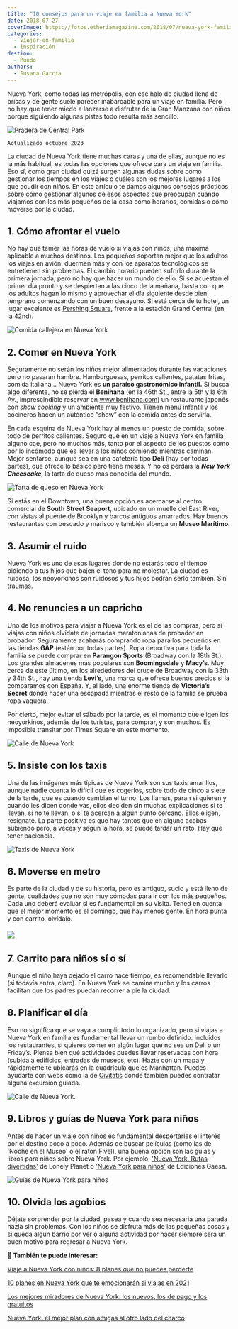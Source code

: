 ```yaml
---
title: "10 consejos para un viaje en familia a Nueva York"
date: 2018-07-27
coverImage: https://fotos.etheriamagazine.com/2018/07/nueva-york-familia-central-park.jpg
categories: 
  - viajar-en-familia
  - inspiración
destino: 
  - Mundo
authors: 
  - Susana García
---
```


Nueva York, como todas las metrópolis, con ese halo de ciudad llena de prisas y de gente 
suele parecer inabarcable para un viaje en familia. Pero no hay que tener miedo a 
lanzarse a disfrutar de la Gran Manzana con niños porque siguiendo algunas pistas todo 
resulta más sencillo. 

![Pradera de Central Park](https://fotos.etheriamagazine.com/2018/07/nueva-york-familia-central-park.jpg "Juegos en Central Park.")

```
Actualizado octubre 2023
```

La ciudad de Nueva York tiene muchas caras y una de ellas, aunque no es la más habitual, 
es todas las opciones que ofrece para un viaje en familia. Eso sí, como gran ciudad 
quizá surgen algunas dudas sobre cómo gestionar los tiempos en los viajes o cuáles son 
los mejores lugares a los que acudir con niños. En este artículo te damos algunos 
consejos prácticos sobre cómo gestionar algunos de esos aspectos que preocupan cuando 
viajamos con los más pequeños de la casa como horarios, comidas o cómo moverse por la 
ciudad. 

## 1\. Cómo afrontar el vuelo

No hay que temer las horas de vuelo si viajas con niños, una máxima aplicable a muchos 
destinos. Los pequeños soportan mejor que los adultos los viajes en avión: duermen más y 
con los aparatos tecnológicos se entretienen sin problemas. El cambio horario pueden 
sufrirlo durante la primera jornada, pero no hay que hacer un mundo de ello. Si se 
acuestan el primer día pronto y se despiertan a las cinco de la mañana, basta con que 
los adultos hagan lo mismo y aprovechar el día siguiente desde bien temprano comenzando 
con un buen desayuno. Si está cerca de tu hotel, un lugar excelente es [Pershing 
Square](http://www.pershingsquare.com), frente a la estación Grand Central (en la 42nd). 

![Comida callejera en Nueva York](https://fotos.etheriamagazine.com/2018/07/Nueva-York-familias-perrito-caliente.jpg "Puesto típico de 'hot dogs' en Nueva York. © Chenyu Guan")

## 2\. Comer en Nueva York

Seguramente no serán los niños mejor alimentados durante las vacaciones pero no pasarán 
hambre. Hamburguesas, perritos calientes, patatas fritas, comida italiana… Nueva York es 
**un paraíso gastronómico infantil.** Si busca algo diferente, no se pierda el 
**Benihana** (en la 46th St., entre la 5th y la 6th Av., imprescindible reservar en 
www.benihana.com) un restaurante japonés con _show cooking_ y un ambiente muy festivo. 
Tienen menú infantil y los cocineros hacen un auténtico “show” con la comida antes de 
servirla. 

En cada esquina de Nueva York hay al menos un puesto de comida, sobre todo de perritos 
calientes. Seguro que en un viaje a Nueva York en familia alguno cae, pero no muchos 
más, tanto por el aspecto de los puestos como por lo incómodo que es llevar a los niños 
comiendo mientras caminan. Mejor sentarse, aunque sea en una cafetería tipo **Deli** 
(hay por todas partes), que ofrece lo básico pero tiene mesas. Y no os perdáis la _**New 
York Cheescake**_, la tarta de queso más conocida del mundo. 

![Tarta de queso en Nueva York](https://fotos.etheriamagazine.com/2018/07/nueva-york-familia-tarta-queso.jpg "New York Cheesecake.")

Si estás en el Downtown, una buena opción es acercarse al centro comercial de **South 
Street Seaport**, ubicado en un muelle del East River, con vistas al puente de Brooklyn 
y barcos antiguos amarrados. Hay buenos restaurantes con pescado y marisco y también 
alberga un **Museo Marítimo**. 

## 3\. Asumir el ruido

Nueva York es uno de esos lugares donde no estarás todo el tiempo pidiendo a tus hijos 
que bajen el tono para no molestar. La ciudad es ruidosa, los neoyorkinos son ruidosos y 
tus hijos podrán serlo también. Sin traumas. 

## 4\. No renuncies a un capricho

Uno de los motivos para viajar a Nueva York es el de las compras, pero si viajas con 
niños olvídate de jornadas maratonianas de probador en probador. Seguramente acabarás 
comprando ropa para los pequeños en las tiendas **GAP** (están por todas partes). Ropa 
deportiva para toda la familia se puede comprar en **Parangon Sports** (Broadway con la 
18th St.). Los grandes almacenes más populares son **Boomingsdale** y **Macy’s**. Muy 
cerca de este último, en los alrededores del cruce de Broadway con la 33th y 34th St., 
hay una tienda **Levi’s**, una marca que ofrece buenos precios si la comparamos con 
España. Y, al lado, una enorme tienda de **Victoria’s Secret** donde hacer una escapada 
mientras el resto de la familia se prueba ropa vaquera. 

Por cierto, mejor evitar el sábado por la tarde, es el momento que eligen los 
neoyorkinos, además de los turistas, para comprar, y son muchos. Es imposible transitar 
por Times Square en este momento. 

![Calle de Nueva York](https://fotos.etheriamagazine.com/2018/05/3-Nueva-York-noche.jpg "Luces de Nueva York.")

## 5\. Insiste con los taxis

Una de las imágenes más típicas de Nueva York son sus taxis amarillos, aunque nadie 
cuenta lo difícil que es cogerlos, sobre todo de cinco a siete de la tarde, que es 
cuando cambian el turno. Los llamas, paran si quieren y cuando les dicen donde vas, 
ellos deciden sin muchas explicaciones si te llevan, si no te llevan, o si te acercan a 
algún punto cercano. Ellos eligen, resígnate. La parte positiva es que hay tantos que en 
alguno acabas subiendo pero, a veces y según la hora, se puede tardar un rato. Hay que 
tener paciencia. 

![Taxis de Nueva York](https://fotos.etheriamagazine.com/2018/07/nueva-york-taxis.jpg "Taxis en Nueva York.")

## **6\. Moverse en metro**

Es parte de la ciudad y de su historia, pero es antiguo, sucio y está lleno de gente, 
cualidades que no son muy cómodas para ir con los más pequeños. Cada uno deberá evaluar 
si es fundamental en su visita. Tened en cuenta que el mejor momento es el domingo, que 
hay menos gente. En hora punta y con carrito, olvídalo. 

###### ![](https://fotos.etheriamagazine.com/2018/05/6-Nueva-York-Metro.jpg)

## 7\. Carrito para niños sí o sí

Aunque el niño haya dejado el carro hace tiempo, es recomendable llevarlo (si todavía 
entra, claro). En Nueva York se camina mucho y los carros facilitan que los padres 
puedan recorrer a pie la ciudad. 

## 8\. Planificar el día

Eso no significa que se vaya a cumplir todo lo organizado, pero si viajas a Nueva York 
en familia es fundamental llevar un rumbo definido. Incluidos los restaurantes, si 
quieres comer en algún lugar que no sea un Deli o un Friday’s. Piensa bien qué 
actividades puedes llevar reservadas con hora (subida a edificios, entradas de museos, 
etc). Hazte con un mapa y rápidamente te ubicarás en la cuadrícula que es Manhattan. 
Puedes ayudarte con webs como la de [Civitatis](https://www.civitatis.com/es/nueva-york/?aid=10211) 
donde también puedes contratar alguna excursión guiada. 

![Calle de Nueva York.](https://fotos.etheriamagazine.com/2018/05/Nueva-York-edificio-Chrysler.jpg "Calle de Nueva York.")

## 9\. Libros y guías de Nueva York para niños

Antes de hacer un viaje con niños es fundamental despertarles el interés por el destino 
poco a poco. Además de buscar películas (como las de 'Noche en el Museo' o el ratón 
Fivel), una buena opción son las guías y libros para niños sobre Nueva York. Por 
ejemplo, ['Nueva York. Rutas divertidas'](https://amzn.to/2QxJ9c6) de Lonely Planet o ['Nueva 
York para niños'](https://amzn.to/3bGa3pv) de Ediciones Gaesa. 

![Guías de Nueva York para niños](https://fotos.etheriamagazine.com/2018/07/nueva-york-familias-guias-1.jpg "Guías de Nueva York para niños.")

## 10\. Olvida los agobios

Déjate sorprender por la ciudad, pasea y cuando sea necesaria una parada hazla sin 
problemas. Con los niños se disfruta más de las pequeñas cosas y si queda algún barrio 
por ver o alguna actividad por hacer siempre será un buen motivo para regresar a Nueva 
York. 

📌 **También te puede interesar:** 

[Viaje a Nueva York con niños: 8 planes que no puedes 
perderte](https://etheriamagazine.com/2018/07/23/8-planes-con-ninos-en-nueva-york/) 

[10 planes en Nueva York que te emocionarán si viajas en 
2021](https://etheriamagazine.com/2021/05/10/10-planes-en-nueva-york-nuevos-2021/) 

[Los mejores miradores de Nueva York: los nuevos, los de pago y los 
gratuitos](https://etheriamagazine.com/2020/02/24/los-mejores-miradores-de-nueva-york-gratis-de-pago/) 

[Nueva York: el mejor plan con amigas al otro lado del 
charco](https://etheriamagazine.com/2019/05/17/viaje-con-amigas-nueva-york-primavera/)
